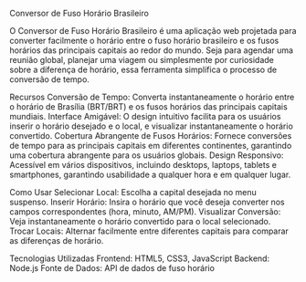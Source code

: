Conversor de Fuso Horário Brasileiro

O Conversor de Fuso Horário Brasileiro é uma aplicação web projetada para converter facilmente o horário entre o fuso horário brasileiro e os fusos horários das principais capitais ao redor do mundo. Seja para agendar uma reunião global, planejar uma viagem ou simplesmente por curiosidade sobre a diferença de horário, essa ferramenta simplifica o processo de conversão de tempo.

Recursos
Conversão de Tempo: Converta instantaneamente o horário entre o horário de Brasília (BRT/BRT) e os fusos horários das principais capitais mundiais.
Interface Amigável: O design intuitivo facilita para os usuários inserir o horário desejado e o local, e visualizar instantaneamente o horário convertido.
Cobertura Abrangente de Fusos Horários: Fornece conversões de tempo para as principais capitais em diferentes continentes, garantindo uma cobertura abrangente para os usuários globais.
Design Responsivo: Acessível em vários dispositivos, incluindo desktops, laptops, tablets e smartphones, garantindo usabilidade a qualquer hora e em qualquer lugar.

Como Usar
Selecionar Local: Escolha a capital desejada no menu suspenso.
Inserir Horário: Insira o horário que você deseja converter nos campos correspondentes (hora, minuto, AM/PM).
Visualizar Conversão: Veja instantaneamente o horário convertido para o local selecionado.
Trocar Locais: Alternar facilmente entre diferentes capitais para comparar as diferenças de horário.

Tecnologias Utilizadas
Frontend: HTML5, CSS3, JavaScript 
Backend: Node.js
Fonte de Dados: API de dados de fuso horário 
